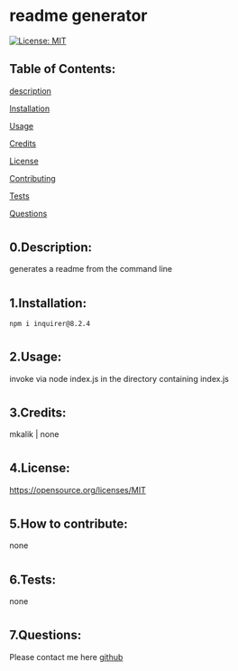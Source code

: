 # readme generator


[![License: MIT](https://img.shields.io/badge/License-MIT-yellow.svg)](https://opensource.org/licenses/MIT)
## Table of Contents:
[description](#desc)
    
[Installation](#1)
    
[Usage](#2)
    
[Credits](#3)
    
[License](#4)
    
[Contributing](#5)
    
[Tests](#6)
    
[Questions](#7)
    
# <a name='desc'></a>
## 0.Description:
generates a readme from the command line
# <a name='1'></a>
## 1.Installation:
    npm i inquirer@8.2.4
# <a name='2'></a>
## 2.Usage:
invoke via node index.js in the directory containing index.js
# <a name='3'></a>
## 3.Credits:
mkalik | none
# <a name='4'></a>
## 4.License:
https://opensource.org/licenses/MIT
# <a name='5'></a>
## 5.How to contribute:
none
# <a name='6'></a>
## 6.Tests:
none
# <a name='7'></a>
## 7.Questions:
Please contact me here [github](https://github.com/mkalik)